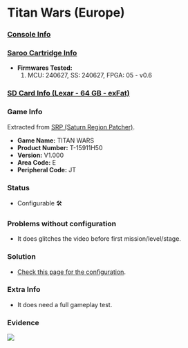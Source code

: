 # Titan Wars (Europe)

### [Console Info](../../../../../Info/Consoles/VA13/README.md)

### [Saroo Cartridge Info](../../../../../Info/Cartridges/RetroGameParadiseStore/1.32F/README.md)

- <b>Firmwares Tested:</b>
  1. MCU: 240627, SS: 240627, FPGA: 05 - v0.6

### [SD Card Info (Lexar - 64 GB - exFat)](../../../../../Info/SdCards/Lexar/64GB/exfat/README.md)

### Game Info

Extracted from [SRP (Saturn Region Patcher)](https://segaxtreme.net/resources/saturn-region-patcher.81/download).

- <b>Game Name:</b> TITAN WARS
- <b>Product Number:</b> T-15911H50
- <b>Version:</b> V1.000
- <b>Area Code:</b> E
- <b>Peripheral Code:</b> JT

### Status

- Configurable :hammer_and_wrench:

### Problems without configuration

- It does glitches the video before first mission/level/stage.

### Solution

- [Check this page for the configuration](https://github.com/williamdsw/saroo-configuration-list/blob/master/Regions/Retails/Europe/T-15911H50/README.md).

### Extra Info

- It does need a full gameplay test.

### Evidence

[![](https://img.youtube.com/vi/k3jo4TqNXrQ/0.jpg)](https://www.youtube.com/watch?v=k3jo4TqNXrQ)
